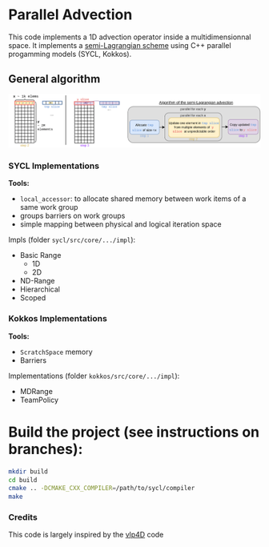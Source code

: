 # Parallel Advection

This code implements a 1D advection operator inside a multidimensionnal space. It implements a [semi-Lagrangian scheme](https://en.wikipedia.org/wiki/Semi-Lagrangian_scheme) using C++ parallel progamming models (SYCL, Kokkos).

## General algorithm
![Advection process](docs/fig/AdvectionProcess.png)

### SYCL Implementations
**Tools:**
- `local_accessor`: to allocate shared memory between work items of a same work group
- groups barriers on work groups
- simple mapping between physical and logical iteration space

Impls (folder `sycl/src/core/.../impl`):
- Basic Range
  - 1D
  - 2D
- ND-Range
- Hierarchical
- Scoped

### Kokkos Implementations
**Tools:**
- `ScratchSpace` memory
- Barriers

Implementations (folder `kokkos/src/core/.../impl`):
- MDRange
- TeamPolicy


# Build the project (see instructions on branches):
```sh
mkdir build
cd build
cmake .. -DCMAKE_CXX_COMPILER=/path/to/sycl/compiler
make
```

### Credits
This code is largely inspired by the [vlp4D](https://github.com/yasahi-hpc/vlp4d) code